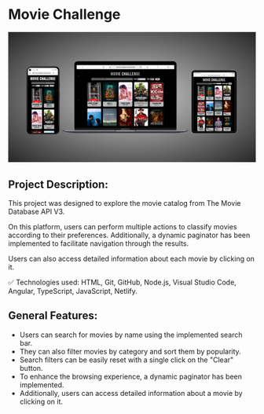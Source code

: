 
# Movie Challenge

![image](https://github.com/GiselleLop/Movie-Challenge/blob/main/src/assets/images/Wireframe.png)

## Project Description:

This project was designed to explore the movie catalog from The Movie Database API V3.

On this platform, users can perform multiple actions to classify movies according to their preferences. Additionally, a dynamic paginator has been implemented to facilitate navigation through the results.

Users can also access detailed information about each movie by clicking on it.

✅ Technologies used: HTML, Git, GitHub, Node.js, Visual Studio Code, Angular, TypeScript, JavaScript, Netlify.

 ## General Features:
 
- Users can search for movies by name using the implemented search bar.
- They can also filter movies by category and sort them by popularity.
- Search filters can be easily reset with a single click on the "Clear" button.
- To enhance the browsing experience, a dynamic paginator has been implemented.
- Additionally, users can access detailed information about a movie by clicking on it.




